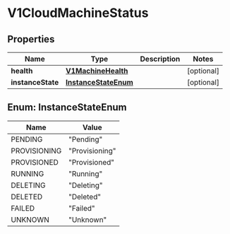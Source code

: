 # V1CloudMachineStatus

## Properties
Name | Type | Description | Notes
------------ | ------------- | ------------- | -------------
**health** | [**V1MachineHealth**](V1MachineHealth.md) |  |  [optional]
**instanceState** | [**InstanceStateEnum**](#InstanceStateEnum) |  |  [optional]

<a name="InstanceStateEnum"></a>
## Enum: InstanceStateEnum
Name | Value
---- | -----
PENDING | &quot;Pending&quot;
PROVISIONING | &quot;Provisioning&quot;
PROVISIONED | &quot;Provisioned&quot;
RUNNING | &quot;Running&quot;
DELETING | &quot;Deleting&quot;
DELETED | &quot;Deleted&quot;
FAILED | &quot;Failed&quot;
UNKNOWN | &quot;Unknown&quot;
